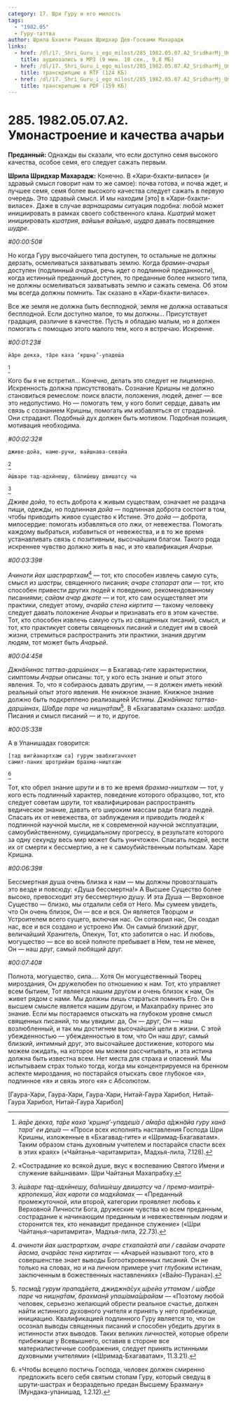 ```yaml
---
category: 17. Шри Гуру и его милость
tags:
  - "1982.05"
  - Гуру-таттва
author: Шрила Бхакти Ракшак Шридхар Дев-Госвами Махарадж
links:
  - href: /dl/17._Shri_Guru_i_ego_milost/285_1982.05.07.A2_SridharMj_Umonastroenie_i_kachestva_achari.mp3
    title: аудиозапись в MP3 (9 мин. 18 сек., 9,8 МБ)
  - href: /dl/17._Shri_Guru_i_ego_milost/285_1982.05.07.A2_SridharMj_Umonastroenie_i_kachestva_achari.rtf
    title: транскрипцию в RTF (124 КБ)
  - href: /dl/17._Shri_Guru_i_ego_milost/285_1982.05.07.A2_SridharMj_Umonastroenie_i_kachestva_achari.pdf
    title: транскрипцию в PDF (159 КБ)
---
```


# 285. 1982.05.07.A2. Умонастроение и качества ачарьи

**Преданный:** Однажды вы сказали, что если доступно семя высокого качества, особое семя, его следует сажать первым.

**Шрила Шридхар Махарадж:** Конечно. В «Хари-бхакти-виласе» (и здравый смысл говорит нам то же самое): почва готова, и почва ждет, и лучшее семя, семя более высокого качества следует сажать в первую очередь. Это здравый смысл. И мы находим [это] в «Хари-бхакти-виласе». Даже в случае *варнашрамы* ситуация подобна: любой может инициировать в рамках своего собственного клана. *Кшатрий* может инициировать *кшатрия*, *вайшья* *вайшью*, *шудра* давать посвящение *шудре*.

*#00:00:50#*

Но когда Гуру высочайшего типа доступен, то остальные не должны дерзать, осмеливаться захватывать землю. Когда *брамин-ачарья* доступен (подлинный *ачарья*, речь идет о подлинной преданности), когда истинный преданный доступен, то преданные более низкого типа, не должны осмеливаться захватывать землю и сажать семена. Об этом мы всегда должны помнить. Так сказано в «Хари-бхакти-виласе».

Все же земля не должна быть бесплодной, земля не должна оставаться бесплодной. Если доступно малое, то мы должны… Присутствует градация, различие в качестве. Пусть я обладаю малым, но я должен помогать с помощью этого малого тем, кого я встречаю. Искренне.

*#00:01:23#*

    йа̄ре декха, та̄ре каха ‘кр̣шн̣а’-упадеш́а
[^_ftn1]

Кого бы я не встретил… Конечно, делать это следует не лицемерно. Искренность должна присутствовать. Сознание Кришны не должно становиться ремеслом: поиск власти, положения, людей, денег — все это недопустимо. Но — помогать тем, у кого болит сердце, давать им связь с сознанием Кришны, помогать им избавляться от страданий. Они страдают. Подобный дух должен быть мотивом. Подобная позиция, мотивация необходима.

*#00:02:32#*

    дживе-дойа, наме-ручи, вайшнава-севайа
[^_ftn2]

    ӣш́варе тад-адхӣнеш̣у, ба̄лиш́еш̣у двиш̣атсу ча
[^_ftn3]

*Дживе дойа*, то есть доброта к живым существам, означает не раздача пищи, одежды, но подлинная *дойа* — подлинная доброта состоит в том, чтобы приводить живое существо к Истине. Это *дойа* — доброта, милосердие: помогать избавляться ото лжи, от невежества. Помогать каждому выбраться, избавиться от невежества, и в то же время устанавливать связь с позитивным, высочайшим благом. Такого рода искреннее чувство должно жить в нас, и это квалификация *Ачарьи*.

*#00:03:39#*

*Ачиноти йах шастрартхам*[^_ftn4] — тот, кто способен извлечь самую суть, смысл из *шастры,* священного писания; *ачаре стапарат апи* — тот, кто способен привести других людей к поведению, рекомендованному писаниями; *сайам ачар джате* — и тот, кто сам осуществляет эти практики, следует этому, *ачарйа стена киртита* — такому человеку следует давать положение *Ачарьи* и признавать его в этом качестве. Тот, кто способен извлечь самую суть из священных писаний, смысл, и тот, кто практикует советы священных писаний и следует им в своей жизни, стремиться распространить эти практики, знания другим людям, тот может быть *Ачарьей*.

*#00:04:45#*

*Джн̃а̄нинас таттва-дарш́инах̣* — в Бхагавад-гите характеристики, симптомы *Ачарьи* описаны: тот, у кого есть знание и опыт этого явления. То, что я собираюсь давать другим, — я должен иметь некий реальный опыт этого явления. Не книжное знание. Книжное знание должно быть подкреплено реализацией Истины. *Джн̃а̄нинас таттва-дарш́инах̣*. *Ш́а̄бде паре ча ниш̣н̣а̄там̇*[^_ftn5]. В «Бхагаватам» сказано: *шабда.* Писания и смысл писаний — и то, и другое.

*#00:05:33#*

А в Упанишадах говорится:

    [тад вигйанартхам са] гурум эвабхигаччхет
    самит-паних шротрийам брахма-ништхам
[^_ftn6]

Тот, кто обрел знание *шрути* и в то же время *брахма-ништхам* — тот, у кого есть подлинный характер, поведение которого образцово, тот, кто следует советам *шрути,* тот квалифицирован распространять ведическое знание, давать его широким массам ради блага людей. Спасать их от невежества, от заблуждения и приводить людей к подлинной научной мысли, не к современной научной эксплуатации, самоубийственному, суицидальному прогрессу, в результате которого за одну секунду весь мир может быть уничтожен. Спасать людей, вести их от смерти к бессмертию, а не к самоубийственным попыткам. Харе Кришна.

*#00:06:39#*

Бессмертная душа очень близка к нам — мы должны провозглашать это везде и повсюду: «Душа бессмертна!» А Высшее Существо более высоко, превосходит эту бессмертную душу. И эта Душа — Верховное Существо — близко, мы отдалили себя от Него. Мы сумеем увидеть, что Он очень близок, Он — все и вся. Он является Творцом и Устроителем всего сущего, включая нас. Он сотворил нас, Он создал нас, все и вся создано и устроено Им. Он самый близкий друг, величайший Хранитель, Опекун, Тот, кто заботится о нас. И любовь, могущество — все во всей полноте пребывает в Нем, тем не менее, Он — наш друг, самый любящий друг.

*#00:07:40#*

Полнота, могущество, сила…. Хотя Он могущественный Творец мироздания, Он дружелюбен по отношению к нам. Тот, кто управляет всем бытием, Тот является нашим другом и очень близок к нам, Он живет рядом с нами. Мы должны лишь стараться помнить Его. Он в высшем смысле является нашим другом, и Махапрабху принес это знание. Если мы постараемся отыскать на глубоком уровне смысл священных писаний, то мы увидим: да, Он — друг, Он — наш возлюбленный, и так мы достигнем высочайшей цели в жизни. С этой убежденностью — убежденностью в том, что Он наш друг, самый близкий, интимный друг, это высочайшее достижение, которого мы можем ожидать, на которое мы можем рассчитывать, и эта истина должна быть известна всем. Нет места для страха и опасений. Мы испытываем страх только тогда, когда мы концентрируемся на бренном аспекте мироздания, но постарайся отыскать свое глубокое «я», подлинное «я» и связь этого «я» с Абсолютом.

[Гаура-Хари, Гаура-Хари, Гаура-Хари, Нитай-Гаура Харибол, Нитай-Гаура Харибол, Нитай-Гаура Харибол]



[^_ftn1]: *йа̄ре декха, та̄ре каха ‘кр̣шн̣а’-упадеш́а / а̄ма̄ра а̄джн̃айа гуру хан̃а тара’ еи деш́а* — «Проси всех исполнять наставления Господа Шри Кришны, изложенные в «Бхагавад-гите» и «Шримад-Бхагаватам». Таким образом стань духовным учителем и постарайся спасти всех в этих краях» («Чайтанья-чаритамрита», Мадхья-лила, 7.128).

[^_ftn2]: «Сострадание ко всякой душе, вкус к воспеванию Святого Имени и служение вайшнавам». Шри Чайтанья Махапрабху.

[^_ftn3]: *ӣш́варе тад-адхӣнеш̣у, ба̄лиш́еш̣у двиш̣атсу ча / према-маитрӣ-кр̣попекш̣а̄, йах̣ кароти са мадхйамах̣* — «Преданный промежуточной, или второй, категории проявляет любовь к Верховной Личности Бога, дружеские чувства ко всем преданным, сострадание к начинающим преданным и невежественным людям и сторонится тех, кто ненавидит преданное служение» («Шри Чайтанья-чаритамрита», Мадхья-лила, 22.73).

[^_ftn4]: *ачиноти йах шастрартхам, ачаре стхапайатй апи / свайам ачарате йасма, ачарйас тена киртитах* — «Ачарьей называют того, кто в совершенстве знает выводы Богооткровенных писаний. Он не только на словах, но и на личном примере учит глубоким истинам, заключенным в божественных наставлениях» («Вайю-Пурана»).

[^_ftn5]: *тасма̄д гурум̇ прападйета, джиджн̃а̄сух̣ ш́рейа уттамам / ш́а̄бде паре ча ниш̣н̣а̄там̇, брахман̣й упаш́ама̄ш́райам* — «Поэтому любой человек, серьезно желающий обрести реальное счастье, должен найти истинного духовного учителя и принять у него прибежище, инициацию. Квалификацией подлинного Гуру является то, что он осознал выводы священных писаний и способен убедить других в истинности этих выводов. Таких великих личностей, которые обрели прибежище у Всевышнего, оставив в стороне все материалистичные соображения, следует принять истинными духовными учителями» («Шримад-Бхагаватам», 11.3.21).

[^_ftn6]: «Чтобы всецело постичь Господа, человек должен смиренно предложить всего себя святым стопам Гуру, который сведущ в шрути-шастрах и безраздельно предан Высшему Брахману» (Мундака-упанишад, 1.2.12).

